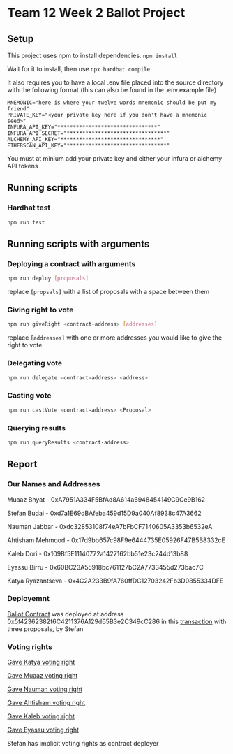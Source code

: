 # Team 12 Week 2 Ballot Project

## Setup

This project uses npm to install dependencies. `npm install`

Wait for it to install, then use `npx hardhat compile`

It also requires you to have a local .env file placed into the source directory with the following format (this can also be found in the .env.example file)

```.env
MNEMONIC="here is where your twelve words mnemonic should be put my friend"
PRIVATE_KEY="<your private key here if you don't have a mnemonic seed>"
INFURA_API_KEY="********************************"
INFURA_API_SECRET="********************************"
ALCHEMY_API_KEY="********************************"
ETHERSCAN_API_KEY="********************************"
```
You must at minium add your private key and either your infura or alchemy API tokens

## Running scripts

### Hardhat test

```bash
npm run test
```

## Running scripts with arguments

### Deploying a contract with arguments

```bash
npm run deploy [proposals]
```
replace `[propsals]` with a list of proposals with a space between them

### Giving right to vote

```bash
npm run giveRight <contract-address> [addresses]
```
replace `[addresses]` with one or more addresses you would like to give the right to vote.

### Delegating vote

```bash
npm run delegate <contract-address> <address> 
```

### Casting vote

```bash
npm run castVote <contract-address> <Proposal>
```

### Querying results

```bash
npm run queryResults <contract-address>
```

## Report

### Our Names and Addresses

Muaaz Bhyat - 0xA7951A334F5BfAd8A614a6948454149C9Ce9B162

Stefan Budai - 0xd7a1E69dBAfeba459d15D9a040Af8938c47A3662

Nauman Jabbar - 0xdc32853108f74eA7bFbCF7140605A3353b6532eA

Ahtisham Mehmood - 0x17d9bb657c98F9e6444735E05926F47B5B8332cE

Kaleb Dori - 0x109Bf5E11140772a1427162bb51e23c244d13b88

Eyassu Birru - 0x60BC23A55918bc761127bC2A7733455d273bac7C

Katya Ryazantseva - 0x4C2A233B9fA760ffDC12703242Fb3D0855334DFE

### Deployemnt  
[Ballot Contract](https://goerli.etherscan.io/address/0x5f42362382f6c4211376a129d65b3e2c349cc286) was deployed at address 0x5f42362382f6C4211376A129d65B3e2C349cC286 in this [transaction](https://goerli.etherscan.io/tx/0x9d4f94a0eefe42decda28e38d514497cb077edf7ca4eded7be0cf873c5e9c702) with three proposals, by Stefan

### Voting rights

[Gave Katya voting right](https://goerli.etherscan.io/tx/0x31375c95266b8995a485721325ca0af8bd24b14b70514b2c59e281f347037b4e)

[Gave Muaaz voting right](https://goerli.etherscan.io/tx/0xebef7a667bc1a38ad147ad0046cbac36e86413261f2e34191169a2442d412ddd)

[Gave Nauman voting right](https://goerli.etherscan.io/tx/0xc29467ac51ddb10de55795ea8ff6348ff3197cd861d16eb5c07929a0b157f2d4)

[Gave Ahtisham voting right](https://goerli.etherscan.io/tx/0x0cb337502d8a3d4ec67e5d34a41e426be3bc7a1859eb15c40f34a2cfdd2ecd37)

[Gave Kaleb voting right](https://goerli.etherscan.io/tx/0x05cd61ff9d6fc6fa84a6186cfb30cc672f9e1544f00dd4a7a3c28f82887df406)

[Gave Eyassu voting right](https://goerli.etherscan.io/tx/0x02d5e5b10960b935355fa691ce666d533ea2f7b62231faf1d3e8d450721ff8ff)

Stefan has implicit voting rights as contract deployer  
